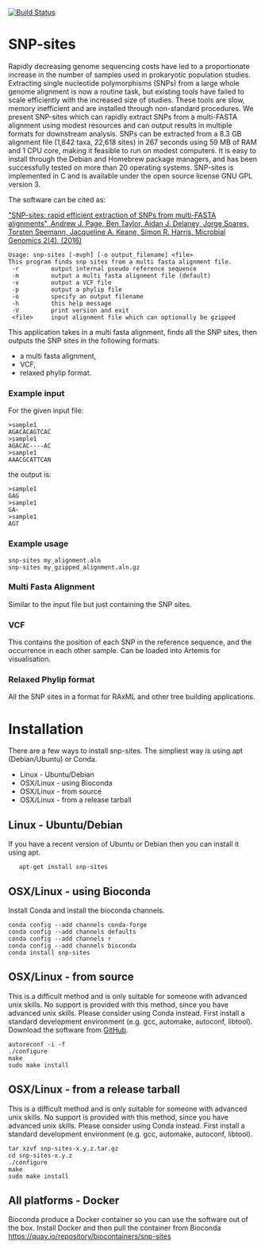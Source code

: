 [![Build Status](https://travis-ci.org/sanger-pathogens/snp-sites.png?branch=master)](https://travis-ci.org/sanger-pathogens/snp-sites)
# SNP-sites
Rapidly decreasing genome sequencing costs have led to a proportionate increase in the number of samples used in prokaryotic population studies. Extracting single nucleotide polymorphisms (SNPs) from a large whole genome alignment is now a routine task, but existing tools have failed to scale efficiently with the increased size of studies. These tools are slow, memory inefficient and are installed through non-standard procedures. We present SNP-sites which can rapidly extract SNPs from a multi-FASTA alignment using modest resources and can output results in multiple formats for downstream analysis. SNPs can be extracted from a 8.3 GB alignment file (1,842 taxa, 22,618 sites) in 267 seconds using 59 MB of RAM and 1 CPU core, making it feasible to run on modest computers. It is easy to install through the Debian and Homebrew package managers, and has been successfully tested on more than 20 operating systems. SNP-sites is implemented in C and is available under the open source license GNU GPL version 3.

The software can be cited as:

["SNP-sites: rapid efficient extraction of SNPs from multi-FASTA alignments", Andrew J. Page, Ben Taylor, Aidan J. Delaney, Jorge Soares, Torsten Seemann, Jacqueline A. Keane, Simon R. Harris, Microbial Genomics 2(4), (2016)](http://dx.doi.org/10.1099/mgen.0.000056)

```
Usage: snp-sites [-mvph] [-o output_filename] <file>
This program finds snp sites from a multi fasta alignment file.
 -r		    output internal pseudo reference sequence
 -m		    output a multi fasta alignment file (default)
 -v		    output a VCF file
 -p		    output a phylip file
 -o		    specify an output filename
 -h		    this help message
 -V		    print version and exit
 <file>		input alignment file which can optionally be gzipped
```

This application takes in a multi fasta alignment, finds all the SNP sites, then outputs the SNP sites in the following formats:

- a multi fasta alignment,
- VCF, 
- relaxed phylip format.

### Example input
For the given input file:
```
>sample1
AGACACAGTCAC
>sample1
AGACAC----AC
>sample1
AAACGCATTCAN
```
the output is:
```
>sample1
GAG
>sample1
GA-
>sample1
AGT
```

### Example usage

```
snp-sites my_alignment.aln
snp-sites my_gzipped_alignment.aln.gz
```

### Multi Fasta Alignment
Similar to the input file but just containing the SNP sites.

### VCF
This contains the position of each SNP in the reference sequence, and the occurrence in each other sample. Can be loaded into Artemis for visualisation.

### Relaxed Phylip format
All the SNP sites in a format for RAxML and other tree building applications.

# Installation
There are a few ways to install snp-sites. The simpliest way is using apt (Debian/Ubuntu) or Conda.

* Linux - Ubuntu/Debian
* OSX/Linux - using Bioconda
* OSX/Linux - from source
* OSX/Linux - from a release tarball

## Linux - Ubuntu/Debian
If you have a recent version of Ubuntu or Debian then you can install it using apt.
```
   apt-get install snp-sites
```

## OSX/Linux - using Bioconda
Install Conda and install the bioconda channels.
```
conda config --add channels conda-forge
conda config --add channels defaults
conda config --add channels r
conda config --add channels bioconda
conda install snp-sites
```

## OSX/Linux - from source
This is a difficult method and is only suitable for someone with advanced unix skills. No support is provided with this method, since you have advanced unix skills. Please consider using Conda instead. First install a standard development environment (e.g. gcc, automake, autoconf, libtool). Download the software from [GitHub](https://github.com/sanger-pathogens/snp-sites).

```
autoreconf -i -f
./configure
make
sudo make install
```

## OSX/Linux - from a release tarball
This is a difficult method and is only suitable for someone with advanced unix skills. No support is provided with this method, since you have advanced unix skills. Please consider using Conda instead. First install a standard development environment (e.g. gcc, automake, autoconf, libtool).

```
tar xzvf snp-sites-x.y.z.tar.gz
cd snp-sites-x.y.z
./configure
make
sudo make install
```

## All platforms - Docker
Bioconda produce a Docker container so you can use the software out of the box. Install Docker and then pull the container from Bioconda https://quay.io/repository/biocontainers/snp-sites
